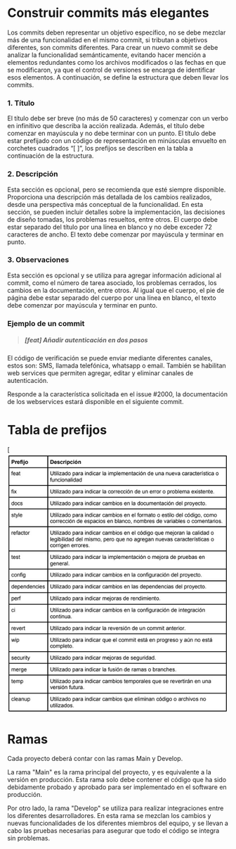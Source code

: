 # Construir commits más elegantes

Los commits deben representar un objetivo específico, no se debe mezclar más de una
funcionalidad en el mismo commit, si tributan a objetivos diferentes, son commits
diferentes.
Para crear un nuevo commit se debe analizar la funcionalidad semánticamente, evitando
hacer mención a elementos redundantes como los archivos modificados o las fechas en
que se modificaron, ya que el control de versiones se encarga de identificar esos
elementos. A continuación, se define la estructura que deben llevar los commits.

### 1. Título 

El título debe ser breve (no más de 50 caracteres) y comenzar con un verbo en
infinitivo que describa la acción realizada. Además, el título debe comenzar en mayúscula
y no debe terminar con un punto.
El título debe estar prefijado con un código de representación en minúsculas envuelto en
corchetes cuadrados “[ ]”, los prefijos se describen en la tabla a continuación de la
estructura.

### 2. Descripción

Esta sección es opcional, pero se recomienda que esté siempre disponible.
Proporciona una descripción más detallada de los cambios realizados, desde una
perspectiva más conceptual de la funcionalidad. En esta sección, se pueden incluir
detalles sobre la implementación, las decisiones de diseño tomadas, los problemas
resueltos, entre otros. El cuerpo debe estar separado del título por una línea en blanco y
no debe exceder 72 caracteres de ancho. El texto debe comenzar por mayúscula y
terminar en punto.

### 3. Observaciones

Esta sección es opcional y se utiliza para agregar información adicional
al commit, como el número de tarea asociado, los problemas cerrados, los cambios en la
documentación, entre otros. Al igual que el cuerpo, el pie de página debe estar separado
del cuerpo por una línea en blanco, el texto debe comenzar por mayúscula y terminar en
punto.

### Ejemplo de un commit

> ##### [feat] Añadir autenticación en dos pasos

El código de verificación se puede enviar mediante diferentes canales, estos son: SMS,
llamada telefónica, whatsapp o email. También se habilitan web services que permiten
agregar, editar y eliminar canales de autenticación.

Responde a la característica solicitada en el issue #2000, la documentación de los
webservices estará disponible en el siguiente commit.

# Tabla de prefijos

[![Prefijos](https://github.com/ClaudioVergara2/CommitsElegantes/blob/main/Prefijos.jpg)

# Ramas

Cada proyecto deberá contar con las ramas Main y Develop.

La rama "Main" es la rama principal del proyecto, y es equivalente a la versión en
producción. Esta rama solo debe contener el código que ha sido debidamente probado y
aprobado para ser implementado en el software en producción.

Por otro lado, la rama "Develop" se utiliza para realizar integraciones entre los diferentes
desarrolladores. En esta rama se mezclan los cambios y nuevas funcionalidades de los
diferentes miembros del equipo, y se llevan a cabo las pruebas necesarias para asegurar
que todo el código se integra sin problemas.

